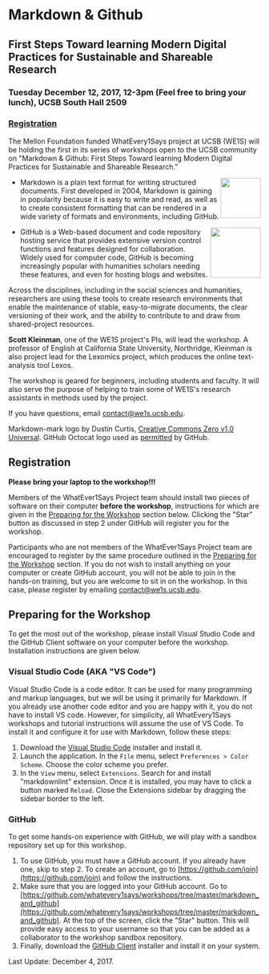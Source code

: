 # Markdown & Github

## First Steps Toward learning Modern Digital Practices for Sustainable and Shareable Research

### Tuesday December 12, 2017, 12-3pm (Feel free to bring your lunch), UCSB South Hall 2509

### [Registration](https://github.com/whatevery1says/workshops/tree/master/markdown_and_github#registration-1)

The Mellon Foundation funded WhatEvery1Says project at UCSB (WE1S) will be holding the first in its series of workshops open to the UCSB community on "Markdown & Github: First Steps Toward learning Modern Digital Practices for Sustainable and Shareable Research."

- <img src="https://upload.wikimedia.org/wikipedia/commons/thumb/4/48/Markdown-mark.svg/320px-Markdown-mark.svg.png" alt-text="Markdown Mark logo" align="right" height="80" style="height: 80px;"> Markdown is a plain text format for writing structured documents. First developed in 2004, Markdown is gaining in popularity because it is easy to write and read, as well as to create consistent formatting that can be rendered in a wide variety of formats and environments, including GitHub.

- <img src="https://assets-cdn.github.com/images/modules/logos_page/Octocat.png" alt-text="GitHub Octocat Logo" align="right" height="100" style="height: 100px;">GitHub is a Web-based document and code repository hosting service that provides extensive version control functions and features designed for collaboration. Widely used for computer code, GitHub is becoming increasingly popular with humanities scholars needing these features, and even for hosting blogs and websites.

Across the disciplines, including in the social sciences and humanities, researchers are using these tools to create research environments that enable the maintenance of stable, easy-to-migrate documents, the clear versioning of their work, and the ability to contribute to and draw from shared-project resources.

**Scott Kleinman**, one of the WE1S project's PIs, will lead the workshop. A professor of English at California State University, Northridge, Kleinman is also project lead for the Lexomics project, which produces the online text-analysis tool Lexos.

The workshop is geared for beginners, including students and faculty. It will also serve the purpose of helping to train some of WE1S's research assistants in methods used by the project.

If you have questions, email [contact@we1s.ucsb.edu](mailto:contact@we1s.ucsb.edu).

Markdown-mark logo by Dustin Curtis, [Creative Commons Zero v1.0 Universal](https://github.com/dcurtis/markdown-mark/blob/master/LICENSE). GitHub Octocat logo used as [permitted](https://github.com/logos) by GitHub.

## Registration

**Please bring your laptop to the workshop!!!**

Members of the WhatEver1Says Project team should install two pieces of software on their computer **before the workshop**, instructions for which are given in the [Preparing for the Workshop](https://github.com/whatevery1says/workshops/tree/master/markdown_and_github#preparing-for-the-workshop) section below. Clicking the "Star" button as discussed in step 2 under GitHub will register you for the workshop.

Participants who are not members of the WhatEver1Says Project team are encouraged to register by the same procedure outlined in the [Preparing for the Workshop](https://github.com/whatevery1says/workshops/tree/master/markdown_and_github#preparing-for-the-workshop) section. If you do not wish to install anything on your computer or create GitHub account, you will not be able to join in the hands-on training, but you are welcome to sit in on the workshop. In this case, please register by emailing [contact@we1s.ucsb.edu](mailto:contact@we1s.ucsb.edu).

## Preparing for the Workshop

To get the most out of the workshop, please install Visual Studio Code and the GitHub Client software on your computer before the workshop. Installation instructions are given below.

### Visual Studio Code (AKA "VS Code")

Visual Studio Code is a code editor. It can be used for many programming and markup languages, but we will be using it primarily for Markdown. If you already use another code editor and you are happy with it, you do not have to install VS code. However, for simplicity, all WhatEvery1Says workshops and tutorial instructions will assume the use of VS Code. To install it and configure it for use with Markdown, follow these steps:

1. Download the [Visual Studio Code](https://code.visualstudio.com/download) installer and install it.
1. Launch the application. In the `File` menu, select `Preferences > Color Scheme`. Choose the color scheme you prefer.
1. In the `View` menu, select `Extensions`. Search for and install "markdownlint" extension. Once it is installed, you may have to click a button marked `Reload`. Close the Extensions sidebar by dragging the sidebar border to the left.

### GitHub

To get some hands-on experience with GitHub, we will play with a sandbox repository set up for this workshop.

1. To use GitHub, you must have a GitHub account. If you already have one, skip to step 2. To create an account, go to [https://github.com/join](https://github.com/join) and follow the instructions.
1. Make sure that you are logged into your GitHub account. Go to [https://github.com/whatevery1says/workshops/tree/master/markdown_and_github](https://github.com/whatevery1says/workshops/tree/master/markdown_and_github). At the top of the screen, click the "Star" button. This will provide easy access to your username so that you can be added as a collaborator to the workshop sandbox repository.
1. Finally, download the [GitHub Client](https://desktop.github.com/) installer and install it on your system.

Last Update: December 4, 2017.
